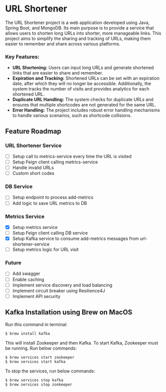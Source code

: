 # URL Shortener
The URL Shortener project is a web application developed using Java, Spring Boot, and MongoDB. 
Its main purpose is to provide a service that allows users to shorten long URLs into shorter, more manageable links. 
This project aims to simplify the sharing and tracking of URLs, making them easier to remember and share across various platforms.
### Key Features:
- **URL Shortening:** Users can input long URLs and generate shortened links that are easier to share and remember.
- **Expiration and Tracking:** Shortened URLs can be set with an expiration date, after which they will no longer be accessible. Additionally, the system tracks the number of visits and provides analytics for each shortened URL.
- **Duplicate URL Handling:** The system checks for duplicate URLs and ensures that multiple shortcodes are not generated for the same URL.
- **Error Handling:** The project includes robust error handling mechanisms to handle various scenarios, such as shortcode collisions.

[//]: # (Key Features:)
[//]: # (URL Shortening: Users can input long URLs and generate shortened links that are easier to share and remember.)
[//]: # (Custom Shortcodes: Users have the option to customize the generated shortcodes for their URLs, making them more personalized and meaningful.)
[//]: # (Expiration and Tracking: Shortened URLs can be set with an expiration date, after which they will no longer be accessible. Additionally, the system tracks the number of visits and provides analytics for each shortened URL.)
[//]: # (Duplicate URL Handling: The system checks for duplicate URLs and ensures that multiple shortcodes are not generated for the same URL.)
[//]: # (Error Handling: The project includes robust error handling mechanisms to handle various scenarios, such as shortcode collisions and invalid URLs.)

## Feature Roadmap
### URL Shortener Service
- [ ] Setup call to metrics-service every time the URL is visited
- [ ] Setup Feign client calling metrics-service
- [ ] Handle invalid URLs
- [ ] Custom short codes
### DB Service
- [ ] Setup endpoint to process add-metrics
- [ ] Add logic to save URL metrics to DB
### Metrics Service
- [x] Setup metrics service
- [ ] Setup Feign client calling DB service
- [x] Setup Kafka service to consume add-metrics messages from url-shortener-service
- [ ] Setup metrics logic for URL visit
### Future
- [ ] Add swagger
- [ ] Enable caching
- [ ] Implement service discovery and load balancing
- [ ] Implement circuit breaker using Resilience4J
- [ ] Implement API security

## Kafka Installation using Brew on MacOS
Run this command in terminal:
```shell
$ brew install kafka
```
This will install Zookeeper and then Kafka. To start Kafka, Zookeeper must be running. 
Run below commands:
```shell
$ brew services start zookeeper
$ brew services start kafka
```
To stop the services, run below commands:
```shell
$ brew services stop kafka
$ brew services stop zookeeper
```